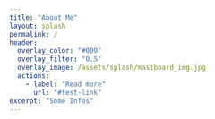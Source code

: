```yaml
---
title: "About Me"
layout: splash
permalink: /
header:
  overlay_color: "#000"
  overlay_filter: "0.5"
  overlay_image: /assets/splash/mastboard_img.jpg
  actions:
    - label: "Read more"
      url: "#test-link"
excerpt: "Some Infos"
---
```

